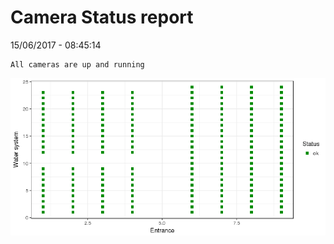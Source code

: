 Camera Status report
================
15/06/2017 - 08:45:14

    All cameras are up and running

![](camreport_files/figure-markdown_github/unnamed-chunk-2-1.png)
